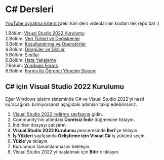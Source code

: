 # C# Dersleri
[YouTube oynatma listemiz](https://www.youtube.com/playlist?list=PLi2glt6IPZ0Vgp-KtflZvYiARqjlNDTGn)deki tüm ders videolarının kodları tek repo'da! :)

1.Bölüm: [Visual Studio 2022 Kurulumu](https://www.youtube.com/watch?v=6e_e0nLTtgk)  
2.Bölüm: [Veri Türleri ve Değişkenler](https://www.youtube.com/watch?v=9ghunELPZ0M)  
3.Bölüm: [Koşullandırma ve Operatörler](https://www.youtube.com/watch?v=dcY_iSt0Hlg)  
4.Bölüm: [Döngüler ve Diziler](https://www.youtube.com/watch?v=wK-61X75ydk)  
5.Bölüm: [Sınıflar](https://www.youtube.com/watch?v=QfFy_NfXybI)  
6.Bölüm: [Hata Yakalama](https://www.youtube.com/watch?v=QOcqVkMedHs)  
7.Bölüm: [Windows Forms](https://www.youtube.com/watch?v=PbNzPoQP2Co)  
8.Bölüm: [Forms İle Öğrenci Yönetim Sistemi](https://www.youtube.com/watch?v=IMK_1SctnAE)  

## C# için Visual Studio 2022 Kurulumu

Eğer Windows işletim sisteminde C# ve Visual Studio 2022'yi nasıl kuracağınızı bilmiyorsanız aşağıdaki adımları takip edebilirsiniz.

1. [Visual Studio 2022 indirme sayfasına](https://visualstudio.microsoft.com/downloads/) gidin.
2. Community'nin altındaki **Ücretsiz İndir** düğmesine tıklayın.
3. İndirilen dosyayı çalıştırın.
4. **Visual Studio 2022 Kurulumu** penceresinde **İleri**'ye tıklayın.
5. **İş Yükleri** sayfasında **Geliştirme için Visual C#** iş yükünü seçin.
6. **Yükle**'ye tıklayın.
7. Kurulumun tamamlanmasını bekleyin.
8. Visual Studio 2022'yi başlatmak için **Bitir**'e tıklayın.
